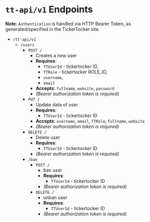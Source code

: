 # `tt-api/v1` Endpoints

**Note**: `Authentication` is handled via HTTP Bearer Token, as generated/specified in the TickerTocker site.

* `/tt-api/v1`
    * `/users`
        * `POST /`
            * Creates a new user
            * **Requires**: 
                * `TTUserId` - tickertocker ID, 
                * `TTRole` - tickertocker ROLE_ID, 
                * `username`, 
                * `email` 
            * **Accepts**: `fullname`, `website`, `password`
            * _(Bearer authorization token is required)_
        * `PUT /`
            * Update data of user
            * **Requires**: 
                * `TTUserId` - tickertocker ID
            * **Accepts**: `username`, `email`, `TTRole`, `fullname`, `website`
            * _(Bearer authorization token is required)_
        * `DELETE /`
            * Delete user
            * **Requires**: 
                * `TTUserId` - tickertocker ID
            * _(Bearer authorization token is required)_
        * `/ban`
            * `POST /`
                * ban user
                * **Requires**: 
                    * `TTUserId` - tickertocker ID
                * _(Bearer authorization token is required)_
            * `DELETE /`
                * unban user
                * **Requires**: 
                    * `TTUserId` - tickertocker ID
                * _(Bearer authorization token is required)_
